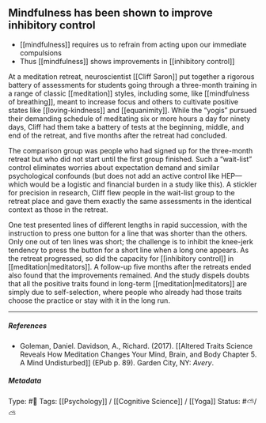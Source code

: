 ## Mindfulness has been shown to improve inhibitory control # 

- [[mindfulness]] requires us to refrain from acting upon our immediate compulsions
- Thus [[mindfulness]] shows improvements in [[inhibitory control]]

At a meditation retreat, neuroscientist [[Cliff Saron]] put together a rigorous battery of assessments for students going through a three-month training in a range of classic [[meditation]] styles, including some, like [[mindfulness of breathing]], meant to increase focus and others to cultivate positive states like [[loving-kindness]] and [[equanimity]]. While the “yogis” pursued their demanding schedule of meditating six or more hours a day for ninety days, Cliff had them take a battery of tests at the beginning, middle, and end of the retreat, and five months after the retreat had concluded.

The comparison group was people who had signed up for the three-month retreat but who did not start until the first group finished. Such a “wait-list” control eliminates worries about expectation demand and similar psychological confounds (but does not add an active control like HEP—which would be a logistic and financial burden in a study like this). A stickler for precision in research, Cliff flew people in the wait-list group to the retreat place and gave them exactly the same assessments in the identical context as those in the retreat.

One test presented lines of different lengths in rapid succession, with the instruction to press one button for a line that was shorter than the others. Only one out of ten lines was short; the challenge is to inhibit the knee-jerk tendency to press the button for a short line when a long one appears. As the retreat progressed, so did the capacity for [[inhibitory control]] in [[meditation|meditators]]. A follow-up five months after the retreats ended also found that the improvements remained. And the study dispels doubts that all the positive traits found in long-term [[meditation|meditators]] are simply due to self-selection, where people who already had those traits choose the practice or stay with it in the long run.

___

##### References

- Goleman, Daniel. Davidson, A., Richard. (2017). [[Altered Traits Science Reveals How Meditation Changes Your Mind, Brain, and Body Chapter 5. A Mind Undisturbed]] (EPub p. 89). Garden City, NY: _Avery_.

##### Metadata

Type: #🔴 
Tags: [[Psychology]] / [[Cognitive Science]] / [[Yoga]]
Status: #⛅️/⛅️ 
